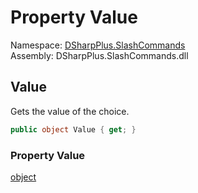# Property Value

Namespace: [DSharpPlus.SlashCommands](DSharpPlus.SlashCommands.md)  
Assembly: DSharpPlus.SlashCommands.dll

## <a id="DSharpPlus_SlashCommands_ChoiceAttribute_Value"></a>Value

Gets the value of the choice.

```csharp
public object Value { get; }
```

### Property Value

[object](https://learn.microsoft.com/dotnet/api/system.object)

